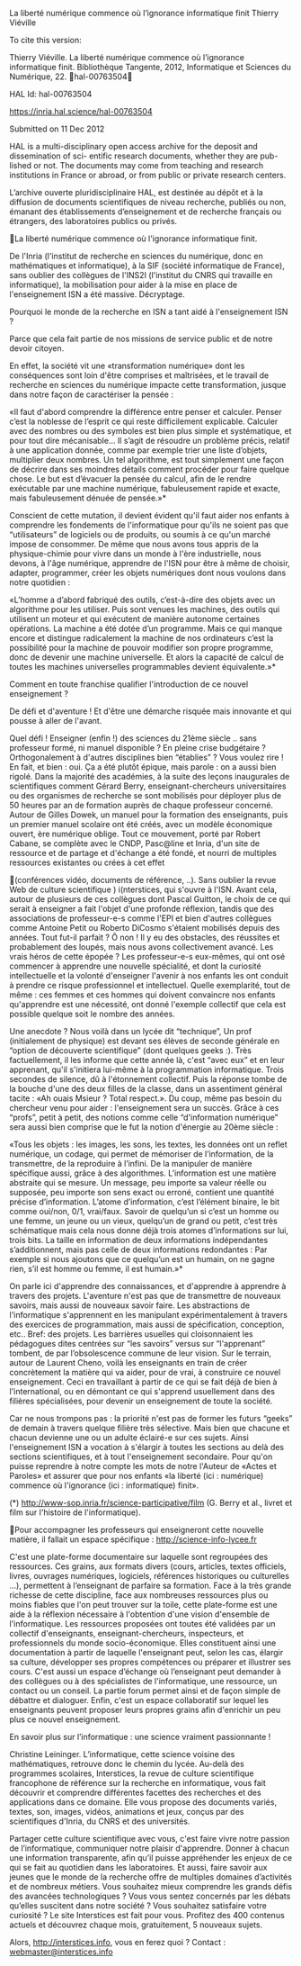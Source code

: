 La liberté numérique commence où l’ignorance
informatique finit
Thierry Viéville

To cite this version:

Thierry Viéville. La liberté numérique commence où l’ignorance informatique finit. Bibliothèque
Tangente, 2012, Informatique et Sciences du Numérique, 22. ￿hal-00763504￿

HAL Id: hal-00763504

https://inria.hal.science/hal-00763504

Submitted on 11 Dec 2012

HAL is a multi-disciplinary open access
archive for the deposit and dissemination of sci-
entific research documents, whether they are pub-
lished or not. The documents may come from
teaching and research institutions in France or
abroad, or from public or private research centers.

L’archive ouverte pluridisciplinaire HAL, est
destinée au dépôt et à la diffusion de documents
scientifiques de niveau recherche, publiés ou non,
émanant des établissements d’enseignement et de
recherche français ou étrangers, des laboratoires
publics ou privés.

La liberté numérique commence où l'ignorance informatique finit.

De l'Inria (l'institut de recherche en sciences du numérique, donc en mathématiques et informatique), 
à la SIF (société informatique de France), sans oublier des collègues de l'INS2I (l'institut du CNRS qui 
travaille en informatique), la mobilisation pour aider à la mise en place de l'enseignement ISN a été 
massive. Décryptage.

Pourquoi le monde de la recherche en ISN a tant aidé à l'enseignement ISN ?

Parce que cela fait partie de nos missions de service public et de notre devoir citoyen.

En effet, la société vit une «transformation numérique» dont les conséquences sont loin d'être 
comprises et maîtrisées, et le travail de recherche en sciences du numérique impacte cette 
transformation, jusque dans notre façon de caractériser la pensée :

«Il faut d'abord comprendre la différence entre penser et calculer. Penser c’est la noblesse de 
l’esprit ce qui reste difficilement explicable. Calculer avec des nombres ou des symboles est 
bien plus simple et systématique, et pour tout dire mécanisable... Il s’agit de résoudre un 
problème précis, relatif à une application donnée, comme par exemple trier une liste d’objets, 
multiplier deux nombres. Un tel algorithme, est tout simplement une façon de décrire dans ses 
moindres détails comment procéder pour faire quelque chose. Le but est d’évacuer la pensée 
du calcul, afin de le rendre exécutable par une machine numérique, fabuleusement rapide et 
exacte, mais fabuleusement dénuée de pensée.»\* 

Conscient de cette mutation, il devient évident qu'il faut aider nos enfants à comprendre les 
fondements de l'informatique pour qu'ils ne soient pas que “utilisateurs” de logiciels ou de produits, ou 
soumis à ce qu'un marché impose de consommer. De même que nous avons tous appris de la 
physique-chimie pour vivre dans un monde à l'ère industrielle, nous devons, à l'âge numérique, 
apprendre de l'ISN pour être à même de choisir, adapter, programmer, créer les objets numériques 
dont nous voulons dans notre quotidien :

«L’homme a d’abord fabriqué des outils, c’est-à-dire des objets avec un algorithme pour les 
utiliser. Puis sont venues les machines, des outils qui utilisent un moteur et qui exécutent de 
manière autonome certaines opérations. La machine a été dotée d’un programme. Mais ce qui 
manque encore et distingue radicalement la machine de nos ordinateurs c’est la possibilité 
pour la machine de pouvoir modifier son propre programme, donc de devenir une machine 
universelle. Et alors la capacité de calcul de toutes les machines universelles programmables 
devient équivalente.»\*

Comment en toute franchise qualifier l'introduction de ce nouvel enseignement ?

De défi et d'aventure ! Et d'être une démarche risquée mais innovante et qui pousse à aller de l'avant.

Quel défi ! Enseigner (enfin !) des sciences du 21ème siècle .. sans professeur formé, ni manuel 
disponible ? En pleine crise budgétaire ? Orthogonalement à d'autres disciplines bien “établies” ? 
Vous voulez rire ! En fait, et bien : oui. Ça a été plutôt épique, mais parole : on a aussi bien rigolé. 
Dans la majorité des académies, à la suite des leçons inaugurales de scientifiques comment Gérard 
Berry, enseignant-chercheurs universitaires ou des organismes de recherche se sont mobilisés pour 
déployer plus de 50 heures par an de formation auprès de chaque professeur concerné. Autour de 
Gilles Dowek, un manuel pour la formation des enseignants, puis un premier manuel scolaire ont été 
créés, avec un modèle économique ouvert, ère numérique oblige. Tout ce mouvement, porté par 
Robert Cabane, se complète avec le CNDP, Pasc@line et Inria, d'un site de ressource et de partage 
et d'échange a été fondé, et nourri de multiples ressources existantes ou crées à cet effet 

(conférences vidéo, documents de référence, ..). Sans oublier la revue Web de culture scientifique )
i(nterstices, qui s'ouvre à l'ISN. Avant cela, autour de plusieurs de ces collègues dont Pascal Guitton, 
le choix de ce qui serait à enseigner a fait l'objet d'une profonde réflexion, tandis que des associations 
de professeur-e-s comme l'EPI et bien d'autres collègues comme Antoine Petit ou Roberto DiCosmo 
s'étaient mobilisés depuis des années.
Tout fut-il parfait ? Ô non ! Il y eu des obstacles, des réussites et probablement des loupés, mais nous 
avons collectivement avancé. Les vrais héros de cette épopée ? Les professeur-e-s eux-mêmes, qui 
ont osé commencer à apprendre une nouvelle spécialité, et dont la curiosité intellectuelle et la volonté 
d'enseigner l'avenir à nos enfants les ont conduit à prendre ce risque professionnel et intellectuel. 
Quelle exemplarité, tout de même : ces femmes et ces hommes qui doivent convaincre nos enfants 
qu'apprendre est une nécessité, ont donné l'exemple collectif que cela est possible quelque soit le 
nombre des années.

Une anecdote ? Nous voilà dans un lycée dit “technique”, Un prof (initialement de physique) 
est devant ses élèves de seconde générale en “option de découverte scientifique” (dont 
quelques geeks :). Très factuellement, il les informe que cette année là, c'est “avec eux” et en 
leur apprenant, qu'il s'initiera lui-même à la programmation informatique. Trois secondes de 
silence, dû à l'étonnement collectif. Puis la réponse tombe de la bouche d'une des deux filles 
de la classe, dans un assentiment général tacite : «Ah ouais Msieur ? Total respect.». Du 
coup, même pas besoin du chercheur venu pour aider : l'enseignement sera un succès.
Grâce à ces “profs”, petit à petit, des notions comme celle “d'information numérique” sera aussi bien 
comprise que le fut la notion d'énergie au 20ème siècle :

«Tous les objets : les images, les sons, les textes, les données ont un reflet numérique, un 
codage, qui permet de mémoriser de l’information, de la transmettre, de la reproduire à l’infini. 
De la manipuler de manière spécifique aussi, grâce à des algorithmes. L’information est une 
matière abstraite qui se mesure. Un message, peu importe sa valeur réelle ou supposée, peu 
importe son sens exact ou erroné, contient une quantité précise d’information. L’atome 
d’information, c’est l’élément binaire, le bit comme oui/non, 0/1, vrai/faux. Savoir de quelqu’un 
si c’est un homme ou une femme, un jeune ou un vieux, quelqu’un de grand ou petit, c’est très 
schématique mais cela nous donne déjà trois atomes d’informations sur lui, trois bits. La taille 
en information de deux informations indépendantes s’additionnent, mais pas celle de deux 
informations redondantes : Par exemple si nous ajoutons que ce quelqu’un est un humain, on 
ne gagne rien, s’il est homme ou femme, il est humain.»\*

On parle ici d'apprendre des connaissances, et d'apprendre à apprendre à travers des projets. 
L'aventure n'est pas que de transmettre de nouveaux savoirs, mais aussi de nouveaux savoir faire. 
Les abstractions de l'informatique s'apprennent en les manipulant expérimentalement à travers des 
exercices de programmation, mais aussi de spécification, conception, etc.. Bref: des projets. Les 
barrières usuelles qui cloisonnaient les pédagogues dites centrées sur “les savoirs” versus sur 
“l'apprenant” tombent, de par l’obsolescence commune de leur vision. Sur le terrain, autour de 
Laurent Cheno, voilà les enseignants en train de créer concrètement la matière qui va aider, pour de 
vrai, à construire ce nouvel enseignement. Ceci en travaillant à partir de ce qui se fait déjà de bien à 
l'international, ou en démontant ce qui s'apprend usuellement dans des filières spécialisées, pour 
devenir un enseignement de toute la société.

Car ne nous trompons pas : la priorité n'est pas de former les futurs “geeks” de demain à travers 
quelque filière très sélective. Mais bien que chacune et chacun devienne une ou un adulte éclairé-e 
sur ces sujets. Ainsi l'enseignement ISN a vocation à s'élargir à toutes les sections au delà des 
sections scientifiques, et à tout l'enseignement secondaire. Pour qu'on puisse reprendre à notre 
compte les mots de notre l'Auteur de «Actes et Paroles» et assurer que pour nos enfants «la liberté 
(ici : numérique) commence où l'ignorance (ici : informatique) finit».

(\*) http://www-sop.inria.fr/science-participative/film (G. Berry et al., livret et film sur l'histoire de l'informatique).

Pour accompagner les professeurs qui enseigneront cette nouvelle matière, 
 il fallait un espace spécifique : http://science-info-lycee.fr

C'est une plate-forme documentaire sur laquelle sont regroupées des ressources. Ces grains, aux 
formats divers (cours, articles, textes officiels, livres, ouvrages numériques, logiciels, références 
historiques ou culturelles …), permettent à l’enseignant de parfaire sa formation. Face à la très grande 
richesse de cette discipline, face aux nombreuses ressources plus ou moins fiables que l'on peut 
trouver sur la toile, cette plate-forme est une aide à la réflexion nécessaire à l'obtention d'une vision 
d'ensemble de l'informatique. Les ressources proposées ont toutes été validées par un collectif 
d'enseignants, enseignant-chercheurs, inspecteurs, et professionnels du monde socio-économique. 
Elles constituent ainsi une documentation à partir de laquelle l'enseignant peut, selon les cas, élargir 
sa culture, développer ses propres compétences ou préparer et illustrer ses cours.
C'est aussi un espace d’échange où l’enseignant peut demander à des collègues ou à des 
spécialistes de l'informatique, une ressource, un contact ou un conseil. La partie forum permet ainsi et 
de façon simple de débattre et dialoguer. Enfin, c'est un espace collaboratif sur lequel les enseignants 
peuvent proposer leurs propres grains afin d'enrichir un peu plus ce nouvel enseignement.

En savoir plus sur l’informatique : une science vraiment passionnante ! 

Christine Leininger.
L’informatique, cette science voisine des mathématiques, retrouve donc le chemin du lycée. Au-delà 
des programmes scolaires, Interstices, la revue de culture scientifique francophone de référence sur 
la recherche en informatique, vous fait découvrir et comprendre différentes facettes des recherches et 
des applications dans ce domaine.
Elle vous propose des documents variés, textes, son, images, vidéos, animations et jeux, conçus par 
des scientifiques d'Inria, du CNRS et des universités. 

Partager cette culture scientifique avec vous, c'est faire vivre 
notre passion de 
l’informatique, communiquer notre plaisir 
d'apprendre. Donner à chacun une information transparente, afin 
qu’il puisse appréhender les enjeux de ce qui se fait au quotidien 
dans les laboratoires. Et aussi, faire savoir aux jeunes que le 
monde de la recherche offre de multiples domaines d’activités et 
de nombreux métiers. 
Vous souhaitez mieux comprendre les grands défis des avancées 
technologiques ? Vous vous sentez concernés par les débats 
qu’elles suscitent dans notre société ? Vous souhaitez satisfaire 
votre curiosité ? Le site Interstices est fait pour vous. Profitez des 
400 contenus actuels et découvrez chaque mois, gratuitement, 5 
nouveaux sujets. 

Alors, http://interstices.info, vous en ferez quoi ? Contact : 
webmaster@interstices.info 

